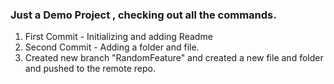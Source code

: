### Just a Demo Project , checking out all the commands.

1. First Commit - Initializing and adding Readme
2. Second Commit - Adding a folder and file.
3. Created new branch "RandomFeature" and created a new file and folder and pushed to the remote repo.